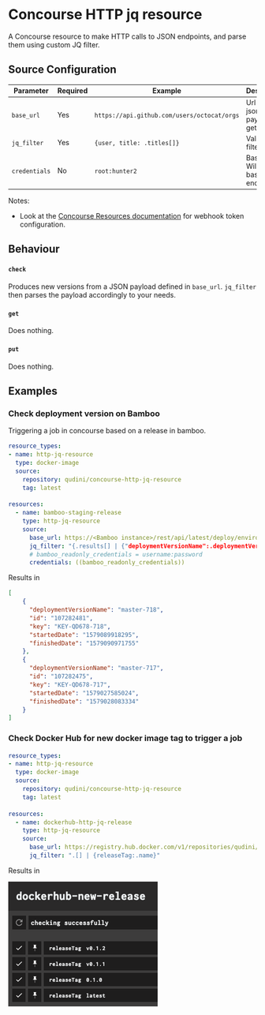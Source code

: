 # Concourse HTTP jq resource

A Concourse resource to make HTTP calls to JSON endpoints, and parse them using custom JQ filter. 

## Source Configuration

| Parameter                   | Required | Example                                     | Description                                                                                                                                                                                                                                                                                |
|-----------------------------|----------|---------------------------------------------|--------------------------------------------------------------------------------------------------------------------------------------------------------------------------------------------------------------------------------------------------------------------------------------------|
| `base_url`                  | Yes      | `https://api.github.com/users/octocat/orgs` | Url for the json payload to get.                                                                                                                                                                                                                                                           |
| `jq_filter`                 | Yes      | `{user, title: .titles[]}`                  | Valid JQ filter                                                                                                                                                                                                                                                                            |
| `credentials`               | No       | `root:hunter2`                              | Basic auth. Will be base64 encoded.                                                                                                                                                                                                                                                           |

Notes:
 - Look at the [Concourse Resources documentation](https://concourse-ci.org/resources.html#resource-webhook-token)
 for webhook token configuration.

## Behaviour

#### `check`

Produces new versions from a JSON payload defined in `base_url`. `jq_filter` then parses the payload accordingly to your needs.

#### `get`

Does nothing.

#### `put`

Does nothing.

## Examples
### Check deployment version on Bamboo

Triggering a job in concourse based on a release in bamboo.

```yaml
resource_types:
- name: http-jq-resource
  type: docker-image
  source:
    repository: qudini/concourse-http-jq-resource
    tag: latest

resources:
  - name: bamboo-staging-release
    type: http-jq-resource
    source:
      base_url: https://<Bamboo instance>/rest/api/latest/deploy/environment/{env_id}/results?os_authType=basic
      jq_filter: "{.results[] | {"deploymentVersionName":.deploymentVersionName,"id":.id|tostring,"key":.deploymentVersion.items[0].planResultKey.key,"startedDate":.startedDate|tostring,finishedDate:.finishedDate|tostring}"
      # bamboo_readonly_credentials = username:password
      credentials: ((bamboo_readonly_credentials))
```
Results in
```json
[
    {
      "deploymentVersionName": "master-718",
      "id": "107282481",
      "key": "KEY-QD678-718",
      "startedDate": "1579089918295",
      "finishedDate": "1579090971755"
    },
    {
      "deploymentVersionName": "master-717",
      "id": "107282475",
      "key": "KEY-QD678-717",
      "startedDate": "1579027585024",
      "finishedDate": "1579028083334"
    }
]
```
### Check Docker Hub for new docker image tag to trigger a job

```yaml
resource_types:
- name: http-jq-resource
  type: docker-image
  source:
    repository: qudini/concourse-http-jq-resource
    tag: latest

resources:
  - name: dockerhub-http-jq-release
    type: http-jq-resource
    source:
      base_url: https://registry.hub.docker.com/v1/repositories/qudini/concourse-http-jq-resource/tags
      jq_filter: ".[] | {releaseTag:.name}"
```
Results in 

![screenshot of resource with release tags](https://raw.githubusercontent.com/qudini/concourse-http-jq-resource/master/screenshot-1.png)
